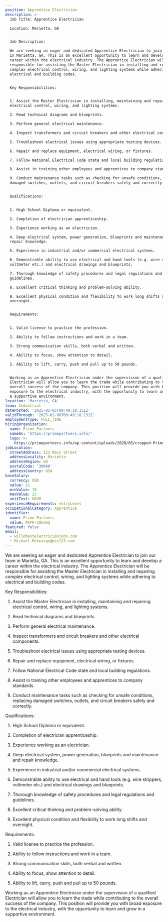 ```yaml
---
position: Apprentice Electrician
description: >-
  Job Title: Apprentice Electrician

  Location: Marietta, GA


  Job Description:

  We are seeking an eager and dedicated Apprentice Electrician to join our team
  in Marietta, GA. This is an excellent opportunity to learn and develop a
  career within the electrical industry. The Apprentice Electrician will be
  responsible for assisting the Master Electrician in installing and repairing
  complex electrical control, wiring, and lighting systems while adhering to
  electrical and building codes.


  Key Responsibilities:


  1. Assist the Master Electrician in installing, maintaining and repairing
  electrical control, wiring, and lighting systems.

  2. Read technical diagrams and blueprints.

  3. Perform general electrical maintenance.

  4. Inspect transformers and circuit breakers and other electrical components.

  5. Troubleshoot electrical issues using appropriate testing devices.

  6. Repair and replace equipment, electrical wiring, or fixtures.

  7. Follow National Electrical Code state and local building regulations.

  8. Assist in training other employees and apprentices to company standards.

  9. Conduct maintenance tasks such as checking for unsafe conditions, replacing
  damaged switches, outlets, and circuit breakers safely and correctly.


  Qualifications:


  1. High School Diploma or equivalent.

  2. Completion of electrician apprenticeship.

  3. Experience working as an electrician.

  4. Deep electrical system, power generation, blueprints and maintenance and
  repair knowledge.

  5. Experience in industrial and/or commercial electrical systems.

  6. Demonstrable ability to use electrical and hand tools (e.g. wire strippers,
  voltmeter etc.) and electrical drawings and blueprints.

  7. Thorough knowledge of safety procedures and legal regulations and
  guidelines.

  8. Excellent critical thinking and problem-solving ability.

  9. Excellent physical condition and flexibility to work long shifts and
  overnight.


  Requirements:


  1. Valid license to practice the profession.

  2. Ability to follow instructions and work in a team.

  3. Strong communication skills, both verbal and written.

  4. Ability to focus, show attention to detail.

  5. Ability to lift, carry, push and pull up to 50 pounds.


  Working as an Apprentice Electrician under the supervision of a qualified
  Electrician will allow you to learn the trade while contributing to the
  overall success of the company. This position will provide you with broad
  exposure to the electrical industry, with the opportunity to learn and grow in
  a supportive environment.
location: 'Marietta, GA'
team: Industrial
datePosted: '2025-01-05T09:49:18.151Z'
validThrough: '2025-02-08T09:49:18.151Z'
employmentType: FULL_TIME
hiringOrganization:
  name: Prime Partners
  sameAs: 'https://primepartners.info/'
  logo: >-
    https://primepartners.info/wp-content/uploads/2020/05/cropped-Prime-Partners-Logo-NO-BG-1-1.png
jobLocation:
  streetAddress: 123 Main Street
  addressLocality: Marietta
  addressRegion: GA
  postalCode: '30060'
  addressCountry: USA
baseSalary:
  currency: USD
  value: 21
  minValue: 18
  maxValue: 25
  unitText: HOUR
experienceRequirements: entryLevel
occupationalCategory: Apprentice
identifier:
  name: Prime Partners
  value: APPR-z8ko6q
featured: false
email:
  - will@bestelectricianjobs.com
  - Michael.Mckeaige@pes123.com
---
```


We are seeking an eager and dedicated Apprentice Electrician to join our team
  in Marietta, GA. This is an excellent opportunity to learn and develop a
  career within the electrical industry. The Apprentice Electrician will be
  responsible for assisting the Master Electrician in installing and repairing
  complex electrical control, wiring, and lighting systems while adhering to
  electrical and building codes.


  Key Responsibilities:


  1. Assist the Master Electrician in installing, maintaining and repairing
  electrical control, wiring, and lighting systems.

  2. Read technical diagrams and blueprints.

  3. Perform general electrical maintenance.

  4. Inspect transformers and circuit breakers and other electrical components.

  5. Troubleshoot electrical issues using appropriate testing devices.

  6. Repair and replace equipment, electrical wiring, or fixtures.

  7. Follow National Electrical Code state and local building regulations.

  8. Assist in training other employees and apprentices to company standards.

  9. Conduct maintenance tasks such as checking for unsafe conditions, replacing
  damaged switches, outlets, and circuit breakers safely and correctly.


  Qualifications:


  1. High School Diploma or equivalent.

  2. Completion of electrician apprenticeship.

  3. Experience working as an electrician.

  4. Deep electrical system, power generation, blueprints and maintenance and
  repair knowledge.

  5. Experience in industrial and/or commercial electrical systems.

  6. Demonstrable ability to use electrical and hand tools (e.g. wire strippers,
  voltmeter etc.) and electrical drawings and blueprints.

  7. Thorough knowledge of safety procedures and legal regulations and
  guidelines.

  8. Excellent critical thinking and problem-solving ability.

  9. Excellent physical condition and flexibility to work long shifts and
  overnight.


  Requirements:


  1. Valid license to practice the profession.

  2. Ability to follow instructions and work in a team.

  3. Strong communication skills, both verbal and written.

  4. Ability to focus, show attention to detail.

  5. Ability to lift, carry, push and pull up to 50 pounds.


  Working as an Apprentice Electrician under the supervision of a qualified
  Electrician will allow you to learn the trade while contributing to the
  overall success of the company. This position will provide you with broad
  exposure to the electrical industry, with the opportunity to learn and grow in
  a supportive environment.
